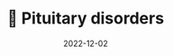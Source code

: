 ---
title: 💠 Pituitary disorders
date: '2022-12-02'
type: book
weight: 502
commentable: true

show_breadcrumb: true
---